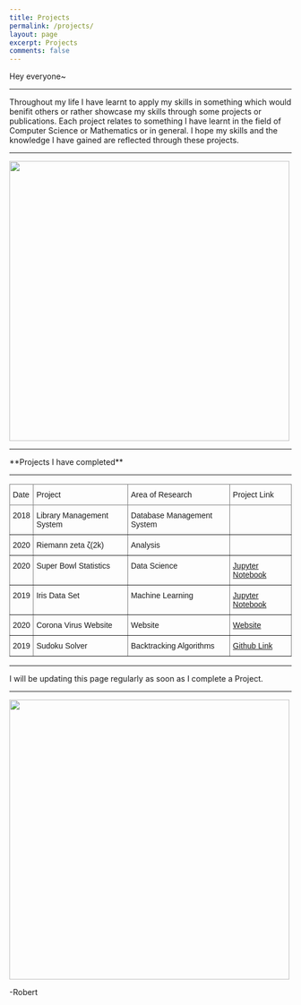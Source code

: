 ```yaml
---
title: Projects
permalink: /projects/
layout: page
excerpt: Projects
comments: false
---
```

Hey everyone~  
<hr>
Throughout my life I have learnt to apply my skills in something which would benifit others or rather showcase my skills through some projects or publications. Each project relates to something I have learnt in the field of Computer Science or Mathematics or in general.
I hope my skills and the knowledge I have gained are reflected through these projects.
<hr>
<img src = "https://pm1.narvii.com/7306/7e48598a6b21439a5a0d1a392b76ab72517bbddfr1-1084-1084v2_hq.jpg" width = "500" height = "500">
<hr>
**Projects I have completed**
<hr>
<style type="text/css">
.tg  {border-collapse:collapse;border-spacing:0;}
.tg td{border-color:black;border-style:solid;border-width:1px;font-family:Arial, sans-serif;font-size:14px;
  overflow:hidden;padding:10px 5px;word-break:normal;}
.tg th{border-color:black;border-style:solid;border-width:1px;font-family:Arial, sans-serif;font-size:14px;
  font-weight:normal;overflow:hidden;padding:10px 5px;word-break:normal;}
.tg .tg-0pky{border-color:inherit;text-align:left;vertical-align:top}
</style>
<table class="tg">
<thead>
  <tr>
    <th class="tg-0pky">Date</th>
    <th class="tg-0pky">Project </th>
    <th class="tg-0pky">Area of Research</th>
    <th class="tg-0pky">Project Link</th>
  </tr>
</thead>
<tbody>
  <tr>
    <td class="tg-0pky">2018</td>
    <td class="tg-0pky">Library Management System</td>
    <td class="tg-0pky">Database Management System</td>
    <td class="tg-0pky"></td>
  </tr>
  <tr>
    <td class="tg-0pky">2020</td>
    <td class="tg-0pky">Riemann zeta <span style="font-style:normal">ζ(2k)</span></td>
    <td class="tg-0pky">Analysis </td>
    <td class="tg-0pky"></td>
  </tr>
  <tr>
    <td class="tg-0pky">2020</td>
    <td class="tg-0pky">Super Bowl Statistics</td>
    <td class="tg-0pky">Data Science</td>
    <td class="tg-0pky"><a href="https://github.com/Robertboy18/Data-Science/blob/master/Projects/SuperBowlStatistics.ipynb" target="_blank" rel="noopener noreferrer">Jupyter Notebook</a></td>
  </tr>
  <tr>
    <td class="tg-0pky">2019</td>
    <td class="tg-0pky">Iris Data Set</td>
    <td class="tg-0pky">Machine Learning</td>
    <td class="tg-0pky"><a href="https://github.com/Robertboy18/Data-Science/blob/master/Machine-Learning/Program%201%20.ipynb" target="_blank" rel="noopener noreferrer">Jupyter Notebook</a></td>
  </tr>
  <tr>
    <td class="tg-0pky">2020</td>
    <td class="tg-0pky">Corona Virus Website</td>
    <td class="tg-0pky">Website </td>
    <td class="tg-0pky"><a href="https://stuckathomecorona.netlify.app/" target="_blank" rel="noopener noreferrer">Website</a></td>
  </tr>
  <tr>
    <td class="tg-0pky">2019</td>
    <td class="tg-0pky">Sudoku Solver</td>
    <td class="tg-0pky">Backtracking Algorithms </td>
    <td class="tg-0pky"><a href="https://github.com/Robertboy18/Projects-/blob/master/Sudoku%20%20-%20CPP" target="_blank" rel="noopener noreferrer">Github Link</a></td>
  </tr>
</tbody>
</table>

<hr>

I will be updating this page regularly as soon as I complete a Project.
<hr>
<img src = "https://media.giphy.com/media/C8gkEYivtQDlGzyAwp/giphy.gifhttps://media.giphy.com/media/C8gkEYivtQDlGzyAwp/giphy.gif" width = "500" height = "500">  

-Robert
